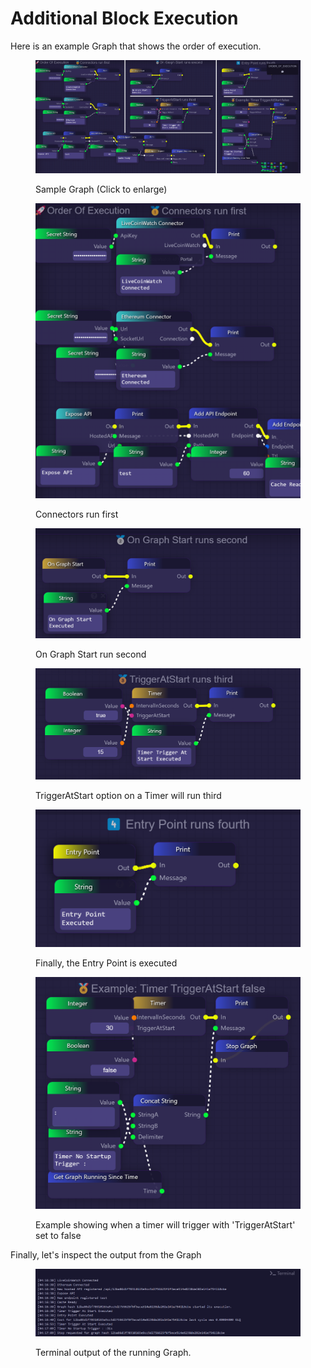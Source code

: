 # Additional Block Execution

Here is an example Graph that shows the order of execution.

<figure><img src="../../.gitbook/assets/OrderOfOperationsGraph.jpg" alt=""><figcaption><p>Sample Graph (Click to enlarge)</p></figcaption></figure>

<figure><img src="../../.gitbook/assets/Screenshot 2024-01-08 162330.png" alt=""><figcaption><p>Connectors run first</p></figcaption></figure>

<figure><img src="../../.gitbook/assets/Screenshot 2024-01-08 162346.png" alt=""><figcaption><p>On Graph Start run second</p></figcaption></figure>

<figure><img src="../../.gitbook/assets/Screenshot 2024-01-08 162359.png" alt=""><figcaption><p>TriggerAtStart option on a Timer will run third</p></figcaption></figure>

<figure><img src="../../.gitbook/assets/Screenshot 2024-01-08 162418.png" alt=""><figcaption><p>Finally, the Entry Point is executed</p></figcaption></figure>

<figure><img src="../../.gitbook/assets/Screenshot 2024-01-08 162427.png" alt=""><figcaption><p>Example showing when a timer will trigger with 'TriggerAtStart' set to false</p></figcaption></figure>

Finally, let's inspect the output from the Graph



<figure><img src="../../.gitbook/assets/Terminal.jpg" alt=""><figcaption><p>Terminal output of the running Graph.</p></figcaption></figure>


